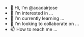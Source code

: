 - 👋 Hi, I’m @acadairjose
- 👀 I’m interested in ...
- 🌱 I’m currently learning ...
- 💞️ I’m looking to collaborate on ...
- 📫 How to reach me ...

<!---
acadairjose/acadairjose is a ✨ special ✨ repository because its `README.md` (this file) appears on your GitHub profile.
You can click the Preview link to take a look at your changes.
--->
